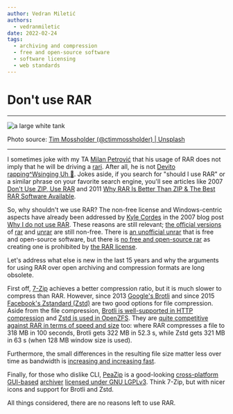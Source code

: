 ```yaml
---
author: Vedran Miletić
authors:
  - vedranmiletic
date: 2022-02-24
tags:
  - archiving and compression
  - free and open-source software
  - software licensing
  - web standards
---
```


# Don't use RAR

---

![a large white tank](https://unsplash.com/photos/o4mmo5S-55k/download?w=1920)

Photo source: [Tim Mossholder (@ctimmossholder) | Unsplash](https://unsplash.com/photos/a-large-white-tank-o4mmo5S-55k)

---

I sometimes joke with my TA [Milan Petrović](https://milanxpetrovic.github.io/) that his usage of RAR does not imply that he will be driving a [rari](https://www.urbandictionary.com/define.php?term=rari). After all, he is not [Devito rapping^Wsinging Uh 😤](https://youtu.be/_uOoV0mtX3E). Jokes aside, if you search for "should I use RAR" or a similar phrase on your favorite search engine, you'll see articles like 2007 [Don't Use ZIP, Use RAR](https://blog.codinghorror.com/dont-use-zip-use-rar/) and 2011 [Why RAR Is Better Than ZIP & The Best RAR Software Available](https://www.makeuseof.com/tag/rar-zip-rar-software/).

<!-- more -->

So, why shouldn't we use RAR? The non-free license and Windows-centric aspects have already been addressed by [Kyle Cordes](https://kylecordes.com/) in the 2007 blog post [Why I do not use RAR](https://kylecordes.com/2007/no-rar). These reasons are still relevant; [the official versions](https://www.rarlab.com/rar_add.htm) of [rar](https://tracker.debian.org/pkg/rar) and [unrar](https://tracker.debian.org/pkg/unrar-nonfree) are still non-free. There is [an unofficial unrar](https://gitlab.com/bgermann/unrar-free) that is free and open-source software, but there is [no free and open-source rar](https://peazip.github.io/free-rar-create.html) as creating one is prohibited by [the RAR license](https://www.win-rar.com/winrarlicense.html).

Let's address what else is new in the last 15 years and why the arguments for using RAR over open archiving and compression formats are long obsolete.

First off, [7-Zip](https://www.7-zip.org/) achieves a better compression ratio, but it is much slower to compress than RAR. However, since 2013 [Google's Brotli](https://www.brotli.org/) and since 2015 [Facebook's Zstandard (Zstd)](https://facebook.github.io/zstd/) are two good options for file compression. Aside from the file compression, [Brotli is well-supported in HTTP compression](https://caniuse.com/brotli) and [Zstd is used in OpenZFS](https://papers.freebsd.org/2018/bsdcan/jude-zfs_zstd/). They are [quite competitive against RAR in terms of speed and size](https://peazip.github.io/fast-compression-benchmark-brotli-zstandard.html) too: where RAR compresses a file to 318 MB in 100 seconds, Brotli gets 322 MB in 52.3 s, while Zstd gets 321 MB in 63 s (when 128 MB window size is used).

Furthermore, the small differences in the resulting file size matter less over time as bandwidth is [increasing and increasing fast](https://www.speedtest.net/global-index).

Finally, for those who dislike CLI, [PeaZip](https://peazip.github.io/) is a good-looking [cross-platform](https://peazip.github.io/peazip-linux.html) [GUI-based](https://peazip.github.io/peazip-macos.html) [archiver](https://peazip.github.io/peazip-64bit.html) [licensed under GNU LGPLv3](https://peazip.github.io/peazip-sources.html). Think 7-Zip, but with nicer icons and support for Brotli and Zstd.

All things considered, there are no reasons left to use RAR.
